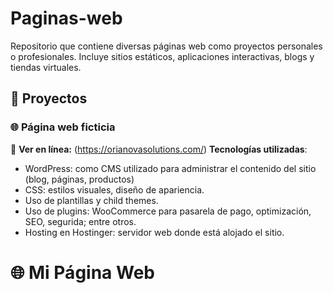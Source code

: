 # Paginas-web
Repositorio que contiene diversas páginas web como proyectos personales o profesionales. Incluye sitios estáticos, aplicaciones interactivas, blogs y tiendas virtuales.

## 📁 Proyectos

### 🌐 Página web ficticia
 📎 **Ver en línea:** (https://orianovasolutions.com/)
    **Tecnologías utilizadas**:
- WordPress: como CMS utilizado para administrar el contenido del sitio (blog, páginas, productos)
- CSS: estilos visuales, diseño de apariencia.
- Uso de plantillas y child themes.
- Uso de plugins: WooCommerce para pasarela de pago, optimización, SEO, segurida; entre otros.
- Hosting en Hostinger: servidor web donde está alojado el sitio.
# 🌐 Mi Página Web

